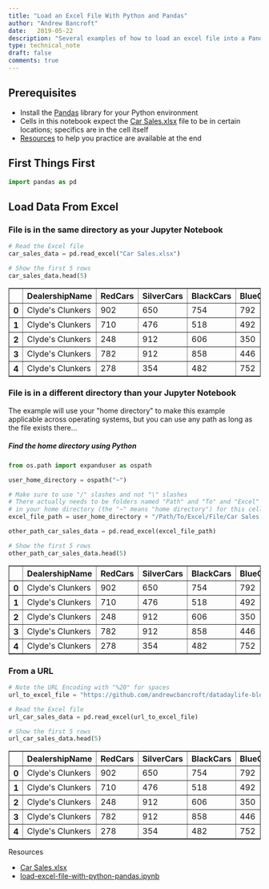 ```yaml
---
title: "Load an Excel File With Python and Pandas"
author: "Andrew Bancroft"
date:   2019-05-22
description: "Several examples of how to load an excel file into a Pandas dataframe with Python"
type: technical_note
draft: false
comments: true
---
```

## Prerequisites

* Install the [Pandas](https://pandas.pydata.org/) library for your Python environment
* Cells in this notebook expect the <a href="https://github.com/andrewcbancroft/datadaylife-blog/raw/master/datasets/Car%20Sales.xlsx">Car Sales.xlsx</a> file to be in certain locations; specifics are in the cell itself
* [Resources](#resources) to help you practice are available at the end

## First Things First


```python
import pandas as pd
```

## Load Data From Excel

### File is in the same directory as your Jupyter Notebook


```python
# Read the Excel file
car_sales_data = pd.read_excel("Car Sales.xlsx")

# Show the first 5 rows
car_sales_data.head(5)
```




<div>
<style scoped>
    .dataframe tbody tr th:only-of-type {
        vertical-align: middle;
    }

    .dataframe tbody tr th {
        vertical-align: top;
    }

    .dataframe thead th {
        text-align: right;
    }
</style>
<table border="1" class="dataframe">
  <thead>
    <tr style="text-align: right;">
      <th></th>
      <th>DealershipName</th>
      <th>RedCars</th>
      <th>SilverCars</th>
      <th>BlackCars</th>
      <th>BlueCars</th>
      <th>MonthSold</th>
      <th>YearSold</th>
    </tr>
  </thead>
  <tbody>
    <tr>
      <th>0</th>
      <td>Clyde's Clunkers</td>
      <td>902</td>
      <td>650</td>
      <td>754</td>
      <td>792</td>
      <td>1</td>
      <td>2018</td>
    </tr>
    <tr>
      <th>1</th>
      <td>Clyde's Clunkers</td>
      <td>710</td>
      <td>476</td>
      <td>518</td>
      <td>492</td>
      <td>2</td>
      <td>2018</td>
    </tr>
    <tr>
      <th>2</th>
      <td>Clyde's Clunkers</td>
      <td>248</td>
      <td>912</td>
      <td>606</td>
      <td>350</td>
      <td>3</td>
      <td>2018</td>
    </tr>
    <tr>
      <th>3</th>
      <td>Clyde's Clunkers</td>
      <td>782</td>
      <td>912</td>
      <td>858</td>
      <td>446</td>
      <td>4</td>
      <td>2018</td>
    </tr>
    <tr>
      <th>4</th>
      <td>Clyde's Clunkers</td>
      <td>278</td>
      <td>354</td>
      <td>482</td>
      <td>752</td>
      <td>5</td>
      <td>2018</td>
    </tr>
  </tbody>
</table>
</div>



### File is in a different directory than your Jupyter Notebook
The example will use your "home directory" to make this example applicable across operating systems, but you can use any path as long as the file exists there...

##### Find the home directory using Python 


```python
from os.path import expanduser as ospath

user_home_directory = ospath("~")
```


```python
# Make sure to use "/" slashes and not "\" slashes
# There actually needs to be folders named "Path" and "To" and "Excel" and "File"
# in your home directory (the "~" means "home directory") for this cell to work
excel_file_path = user_home_directory + "/Path/To/Excel/File/Car Sales.xlsx"

other_path_car_sales_data = pd.read_excel(excel_file_path)

# Show the first 5 rows
other_path_car_sales_data.head(5)
```




<div>
<style scoped>
    .dataframe tbody tr th:only-of-type {
        vertical-align: middle;
    }

    .dataframe tbody tr th {
        vertical-align: top;
    }

    .dataframe thead th {
        text-align: right;
    }
</style>
<table border="1" class="dataframe">
  <thead>
    <tr style="text-align: right;">
      <th></th>
      <th>DealershipName</th>
      <th>RedCars</th>
      <th>SilverCars</th>
      <th>BlackCars</th>
      <th>BlueCars</th>
      <th>MonthSold</th>
      <th>YearSold</th>
    </tr>
  </thead>
  <tbody>
    <tr>
      <th>0</th>
      <td>Clyde's Clunkers</td>
      <td>902</td>
      <td>650</td>
      <td>754</td>
      <td>792</td>
      <td>1</td>
      <td>2018</td>
    </tr>
    <tr>
      <th>1</th>
      <td>Clyde's Clunkers</td>
      <td>710</td>
      <td>476</td>
      <td>518</td>
      <td>492</td>
      <td>2</td>
      <td>2018</td>
    </tr>
    <tr>
      <th>2</th>
      <td>Clyde's Clunkers</td>
      <td>248</td>
      <td>912</td>
      <td>606</td>
      <td>350</td>
      <td>3</td>
      <td>2018</td>
    </tr>
    <tr>
      <th>3</th>
      <td>Clyde's Clunkers</td>
      <td>782</td>
      <td>912</td>
      <td>858</td>
      <td>446</td>
      <td>4</td>
      <td>2018</td>
    </tr>
    <tr>
      <th>4</th>
      <td>Clyde's Clunkers</td>
      <td>278</td>
      <td>354</td>
      <td>482</td>
      <td>752</td>
      <td>5</td>
      <td>2018</td>
    </tr>
  </tbody>
</table>
</div>



### From a URL


```python
# Note the URL Encoding with "%20" for spaces
url_to_excel_file = "https://github.com/andrewcbancroft/datadaylife-blog/raw/master/datasets/Car%20Sales.xlsx"

# Read the Excel file
url_car_sales_data = pd.read_excel(url_to_excel_file)

# Show the first 5 rows
url_car_sales_data.head(5)
```




<div>
<style scoped>
    .dataframe tbody tr th:only-of-type {
        vertical-align: middle;
    }

    .dataframe tbody tr th {
        vertical-align: top;
    }

    .dataframe thead th {
        text-align: right;
    }
</style>
<table border="1" class="dataframe">
  <thead>
    <tr style="text-align: right;">
      <th></th>
      <th>DealershipName</th>
      <th>RedCars</th>
      <th>SilverCars</th>
      <th>BlackCars</th>
      <th>BlueCars</th>
      <th>MonthSold</th>
      <th>YearSold</th>
    </tr>
  </thead>
  <tbody>
    <tr>
      <th>0</th>
      <td>Clyde's Clunkers</td>
      <td>902</td>
      <td>650</td>
      <td>754</td>
      <td>792</td>
      <td>1</td>
      <td>2018</td>
    </tr>
    <tr>
      <th>1</th>
      <td>Clyde's Clunkers</td>
      <td>710</td>
      <td>476</td>
      <td>518</td>
      <td>492</td>
      <td>2</td>
      <td>2018</td>
    </tr>
    <tr>
      <th>2</th>
      <td>Clyde's Clunkers</td>
      <td>248</td>
      <td>912</td>
      <td>606</td>
      <td>350</td>
      <td>3</td>
      <td>2018</td>
    </tr>
    <tr>
      <th>3</th>
      <td>Clyde's Clunkers</td>
      <td>782</td>
      <td>912</td>
      <td>858</td>
      <td>446</td>
      <td>4</td>
      <td>2018</td>
    </tr>
    <tr>
      <th>4</th>
      <td>Clyde's Clunkers</td>
      <td>278</td>
      <td>354</td>
      <td>482</td>
      <td>752</td>
      <td>5</td>
      <td>2018</td>
    </tr>
  </tbody>
</table>
</div>



<a name="resources" class="jump-target"></a>
<div class="resources">
  <div class="resources-header">
    Resources
  </div>
  <ul class="resources-content">
    <li>
        <i class="fas fa-file-excel"></i> <a href="https://github.com/andrewcbancroft/datadaylife-blog/raw/master/datasets/Car%20Sales.xlsx">Car Sales.xlsx</a>
    </li>
    <li>
        <i class="fas fa-book"></i> <a href="https://raw.githubusercontent.com/andrewcbancroft/datadaylife-blog/master/content/notes/load-excel-file-with-python-pandas.ipynb">load-excel-file-with-python-pandas.ipynb</a>
    </li>
  </ul>
</div>
